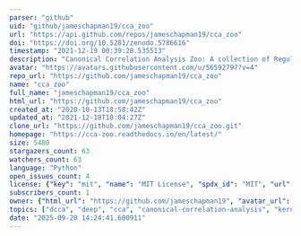 ```yaml
---
parser: "github"
uid: "github/jameschapman19/cca_zoo"
url: "https://api.github.com/repos/jameschapman19/cca_zoo"
doi: "https://doi.org/10.5281/zenodo.5786616"
timestamp: "2021-12-19 00:39:28.535513"
description: "Canonical Correlation Analysis Zoo: A collection of Regularized, Deep Learning based, Kernel, and Probabilistic methods in a scikit-learn style framework"
avatar: "https://avatars.githubusercontent.com/u/56592797?v=4"
repo_url: "https://github.com/jameschapman19/cca_zoo"
name: "cca_zoo"
full_name: "jameschapman19/cca_zoo"
html_url: "https://github.com/jameschapman19/cca_zoo"
created_at: "2020-10-13T18:58:42Z"
updated_at: "2021-12-18T10:04:27Z"
clone_url: "https://github.com/jameschapman19/cca_zoo.git"
homepage: "https://cca-zoo.readthedocs.io/en/latest/"
size: 5480
stargazers_count: 63
watchers_count: 63
language: "Python"
open_issues_count: 4
license: {"key": "mit", "name": "MIT License", "spdx_id": "MIT", "url": "https://api.github.com/licenses/mit", "node_id": "MDc6TGljZW5zZTEz"}
subscribers_count: 1
owner: {"html_url": "https://github.com/jameschapman19", "avatar_url": "https://avatars.githubusercontent.com/u/56592797?v=4", "login": "jameschapman19", "type": "User"}
topics: ["dcca", "deep", "cca", "canonical-correlation-analysis", "kernel", "multiview", "pytorch", "cca-zoo", "multiset-cca", "tensor-cca", "pls"]
date: "2025-09-20 14:24:41.600911"
---
```

